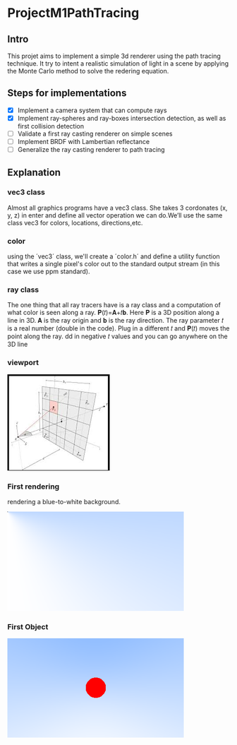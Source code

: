# ProjectM1PathTracing

## Intro

This projet aims to implement a simple 3d renderer using the path tracing technique.
It try to intent a realistic simulation of light in a scene by applying the Monte Carlo
method to solve the redering equation.


## Steps for implementations

- [x] Implement a camera system that can compute rays
- [x] Implement ray-spheres and ray-boxes intersection detection, as well as first collision detection
- [ ] Validate a first ray casting renderer on simple scenes
- [ ] Implement BRDF with Lambertian reflectance
- [ ] Generalize the ray casting renderer to path tracing

## Explanation

### vec3 class

Almost all graphics programs have a vec3 class. She takes 3 cordonates (x, y, z) in enter and define all vector operation
we can do.We’ll use the same class vec3 for colors, locations, directions,etc.

### color 

using the ´vec3´ class, we'll create a ´color.h´ and define a utility function that writes a single pixel's color out to the standard output
stream (in this case we use ppm standard).

### ray class

The one thing that all ray tracers have is a ray class and a computation of what color is seen along a ray.
𝐏(𝑡)=𝐀+𝑡𝐛. Here 𝐏 is a 3D position along a line in 3D. 𝐀 is the ray origin and 𝐛 is the ray direction. The ray parameter 𝑡
is a real number (double in the code). Plug in a different 𝑡 and 𝐏(𝑡) moves the point along the ray. dd in negative 𝑡
values and you can go anywhere on the 3D line

### viewport 

![image info](/image/readme/viewport.jpeg)

### First rendering

rendering a blue-to-white background.

![image info](/image/rendering/first.png)

### First Object

![image info](/image/rendering/image_sphere.png)
